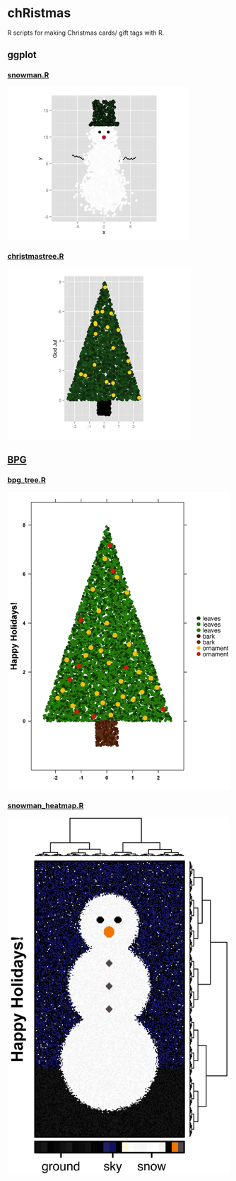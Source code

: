 # chRistmas

R scripts for making Christmas cards/ gift tags with R.

## ggplot

### [snowman.R](snowman.R)

![Frosty](frosty.jpeg)

### [christmastree.R](christmastree.R)

![Christmas tree](tree1.jpeg)

## [BPG](http://labs.oicr.on.ca/boutros-lab/software/bpg)

### [bpg_tree.R](bpg_tree.R)

![BPG Christmas tree](bpg_tree.png)

### [snowman_heatmap.R](snowman_heatmap.R)
![Snowman heatmap](snowman_heatmap.png)
